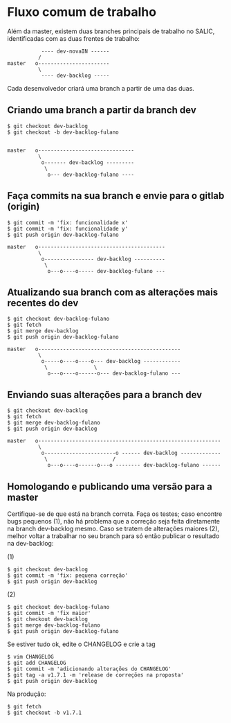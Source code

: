 # Fluxo comum de trabalho

Além da master, existem duas branches principais de trabalho no SALIC, identificadas com as duas frentes de trabalho:

               ---- dev-novaIN ------
              /
    master   o-----------------------
              \
               ---- dev-backlog -----

Cada desenvolvedor criará uma branch a partir de uma das duas.

## Criando uma branch a partir da branch dev
    
    $ git checkout dev-backlog
    $ git checkout -b dev-backlog-fulano


    master   o-------------------------------
              \
               o------- dev-backlog ---------
                \
                 o--- dev-backlog-fulano ----

## Faça commits na sua branch e envie para o gitlab (origin)
    $ git commit -m 'fix: funcionalidade x'
    $ git commit -m 'fix: funcionalidade y'
    $ git push origin dev-backlog-fulano

    master   o-----------------------------------------
              \
               o---------------- dev-backlog ----------
                \
                 o---o----o----- dev-backlog-fulano ---

## Atualizando sua branch com as alterações mais recentes do dev

    $ git checkout dev-backlog-fulano
    $ git fetch
    $ git merge dev-backlog
    $ git push origin dev-backlog-fulano

    master   o----------------------------------------------
              \
               o-----o----o----o--- dev-backlog ------------
                \               \
                 o---o----o------o--- dev-backlog-fulano ---

## Enviando suas alterações para a branch dev

    $ git checkout dev-backlog
    $ git fetch
    $ git merge dev-backlog-fulano
    $ git push origin dev-backlog

    master   o-----------------------------------------------------------
              \
               o-----------------------o ------ dev-backlog -------------
                \                     /
                 o---o----o------o---o -------- dev-backlog-fulano ------


## Homologando e publicando uma versão para a master

Certifique-se de que está na branch correta. Faça os testes; caso encontre bugs pequenos (1), não há problema que a correção seja feita diretamente na branch dev-backlog mesmo. Caso se tratem de alterações maiores (2), melhor voltar a trabalhar no seu branch para só então publicar o resultado na dev-backlog:

(1)

    $ git checkout dev-backlog
    $ git commit -m 'fix: pequena correção'
    $ git push origin dev-backlog

(2)

    $ git checkout dev-backlog-fulano
    $ git commit -m 'fix maior'
    $ git checkout dev-backlog
    $ git merge dev-backlog-fulano
    $ git push origin dev-backlog-fulano


Se estiver tudo ok, edite o CHANGELOG e crie a tag

    $ vim CHANGELOG
    $ git add CHANGELOG
    $ git commit -m 'adicionando alterações do CHANGELOG'
    $ git tag -a v1.7.1 -m 'release de correções na proposta'
    $ git push origin dev-backlog
    

Na produção:

    $ git fetch
    $ git checkout -b v1.7.1


